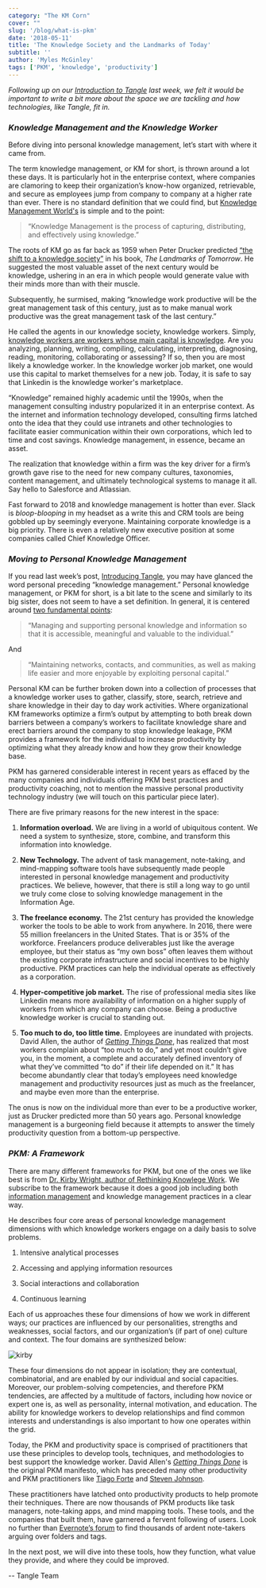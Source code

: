 ```yaml
---
category: "The KM Corn"
cover: ""
slug: '/blog/what-is-pkm'
date: '2018-05-11'
title: 'The Knowledge Society and the Landmarks of Today'
subtitle: '' 
author: 'Myles McGinley'
tags: ['PKM', 'knowledge', 'productivity']
---
```


*Following up on our [Introduction to Tangle](http://usetangle.com/blog-introducing-tangle) last week, we felt it would be important to write a bit more about the space we are tackling and how technologies, like Tangle, fit in.* 

### *Knowledge Management and the Knowledge Worker*

Before diving into personal knowledge management, let’s start with where it came from.

The term knowledge management, or KM for short, is thrown around a lot these days. It is particularly hot in the enterprise context, where companies are clamoring to keep their organization’s know-how organized, retrievable, and secure as employees jump from company to company at a higher rate than ever. There is no standard definition that we could find, but [Knowledge Management World's](http://www.kmworld.com/) is simple and to the point:

> “Knowledge Management is the process of capturing, distributing, and effectively using knowledge.” 

The roots of KM go as far back as 1959 when Peter Drucker predicted [“the shift to a knowledge society”](https://hbr.org/2014/10/what-peter-drucker-knew-about-2020) in his book, *The Landmarks of Tomorrow*. He suggested the most valuable asset of the next century would be knowledge, ushering in an era in which people would generate value with their minds more than with their muscle. 

Subsequently, he surmised, making “knowledge work productive will be the great management task of this century, just as to make manual work productive was the great management task of the last century.”

He called the agents in our knowledge society, knowledge workers. Simply, [knowledge workers are workers whose main capital is knowledge](https://en.wikipedia.org/wiki/Knowledge_worker). Are you analyzing, planning, writing, compiling, calculating, interpreting, diagnosing, reading, monitoring, collaborating or assessing? If so, then you are most likely a knowledge worker. In the knowledge worker job market, one would use this capital to market themselves for a new job. Today, it is safe to say that Linkedin is the knowledge worker's marketplace.

“Knowledge” remained highly academic until the 1990s, when the management consulting industry popularized it in an enterprise context. As the internet and information technology developed, consulting firms latched onto the idea that they could use intranets and other technologies to facilitate easier communication within their own corporations, which led to time and cost savings. Knowledge management, in essence, became an asset.

The realization that knowledge within a firm was the key driver for a firm’s growth gave rise to the need for new company cultures, taxonomies, content management, and ultimately technological systems to manage it all. Say hello to Salesforce and Atlassian.

Fast forward to 2018 and knowledge management is hotter than ever. Slack is *bloop-blooping* in my headset as a write this and CRM tools are being gobbled up by seemingly everyone. Maintaining corporate knowledge is a big priority. There is even a relatively new executive position at some companies called Chief Knowledge Officer.

### *Moving to Personal Knowledge Management* 

If you read last week’s post, [Introducing Tangle](http://usetangle.com/blog-introducing-tangle), you may have glanced the word personal preceding “knowledge management.” Personal knowledge management, or PKM for short, is a bit late to the scene and similarly to its big sister, does not seem to have a set definition. In general, it is centered around [two fundamental points](https://link.springer.com/article/10.1057/ori.2009.11): 

> “Managing and supporting personal knowledge and information so that it is accessible, meaningful and valuable to the individual.”

And

> “Maintaining networks, contacts, and communities, as well as making life easier and more enjoyable by exploiting personal capital.” 

Personal KM can be further broken down into a collection of processes that a knowledge worker uses to gather, classify, store, search, retrieve and share knowledge in their day to day work activities. Where organizational KM frameworks optimize a firm’s output by attempting to both break down barriers between a company’s workers to facilitate knowledge share and erect barriers around the company to stop knowledge leakage, PKM provides a framework for the individual to increase productivity by optimizing what they already know and how they grow their knowledge base. 

PKM has garnered considerable interest in recent years as effaced by the many companies and individuals offering PKM best practices and productivity coaching, not to mention the massive personal productivity technology industry (we will touch on this particular piece later). 

There are five primary reasons for the new interest in the space:

1. **Information overload.** We are living in a world of ubiquitous content. We need a system to synthesize, store, combine, and transform this information into knowledge. 

2. **New Technology.** The advent of task management, note-taking, and mind-mapping software tools have subsequently made people interested in personal knowledge management and productivity practices. We believe, however, that there is still a long way to go until we truly come close to solving knowledge management in the Information Age.

3. **The freelance economy.** The 21st century has provided the knowledge worker the tools to be able to work from anywhere. In 2016, there were 55 million freelancers in the United States. That is or 35% of the workforce. Freelancers produce deliverables just like the average employee, but their status as “my own boss” often leaves them without the existing corporate infrastructure and social incentives to be highly productive. PKM practices can help the individual operate as effectively as a corporation.

4. **Hyper-competitive job market.** The rise of professional media sites like Linkedin means more availability of information on a higher supply of workers from which any company can choose. Being a productive knowledge worker is crucial to standing out. 

5. **Too much to do, too little time.** Employees are inundated with projects. David Allen, the author of [*Getting Things Done*](https://gettingthingsdone.com/), has realized that most workers complain about “too much to do,” and yet most couldn’t give you, in the moment, a complete and accurately defined inventory of what they’ve committed “to do” if their life depended on it.” It has become abundantly clear that today’s employees need knowledge management and productivity resources just as much as the freelancer, and maybe even more than the enterprise.

The onus is now on the individual more than ever to be a productive worker, just as Drucker predicted more than 50 years ago. Personal knowledge management is a burgeoning field because it attempts to answer the timely productivity question from a bottom-up perspective.

### *PKM: A Framework*

There are many different frameworks for PKM, but one of the ones we like best is from [Dr. Kirby Wright, author of Rethinking Knowlege Work](http://www.knowledgeresources.ca/about/). We subscribe to the framework because it does a good job including both [information management](https://en.wikipedia.org/wiki/Personal_information_management) and knowledge management practices in a clear way. 

He describes four core areas of personal knowledge management dimensions with which knowledge workers engage on a daily basis to solve problems. 

1. Intensive analytical processes 

2. Accessing and applying information resources

3. Social interactions and collaboration

4. Continuous learning

Each of us approaches these four dimensions of how we work in different ways; our practices are influenced by our personalities, strengths and weaknesses, social factors, and our organization’s (if part of one) culture and context. The four domains are synthesized below:

![kirby](https://storage.googleapis.com/usetangle-static-assets/blog/kirby.png)

These four dimensions do not appear in isolation; they are contextual, combinatorial, and are enabled by our individual and social capacities. Moreover, our problem-solving competencies, and therefore PKM tendencies, are affected by a multitude of factors, including how novice or expert one is, as well as personality, internal motivation, and education. The ability for knowledge workers to develop relationships and find common interests and understandings is also important to how one operates within the grid.

Today, the PKM and productivity space is comprised of practitioners that use these principles to develop tools, techniques, and methodologies to best support the knowledge worker. David Allen's [*Getting Things Done*](https://gettingthingsdone.com/) is the original PKM manifesto, which has preceded many other productivity and PKM practitioners like [Tiago Forte](http://learn.fortelabs.co/) and [Steven Johnson](https://medium.com/@stevenbjohnson).  

These practitioners have latched onto productivity products to help promote their techniques. There are now thousands of PKM products like task managers, note-taking apps, and mind mapping tools. These tools, and the companies that built them, have garnered a fervent following of users. Look no further than [Evernote’s forum](https://discussion.evernote.com/forum/304-general-feature-requests/) to find thousands of ardent note-takers arguing over folders and tags. 

In the next post, we will dive into these tools, how they function, what value they provide, and where they could be improved.

-- Tangle Team